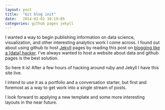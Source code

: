 ```yaml
---
layout: post
title:  "Git blog init"
date:   2014-02-01 10:19:05
categories: github pages jekyll
---
```


I wanted a way to begin publishing information on data science, visualization, and other interesting analytics work I come across. I found out about using github to host <a href="http://www.jekyllrb.com">Jekyll</a> pages by reading this post on <a href="http://lucafoschini.com/2014/01/15/blogging-like-a-data-hacker.html" target="_blank">blogging like a [data] hacker</a>. I've always wanted to host a website about data and github pages is the best solution.

So here it is! After a few hours of hacking around ruby and Jekyll I have this site live. 

I intend to use it as a portfolio and a conversation starter, but first and foremost as a way to get work into a single stream of posts. 

I look forward to applying a new template and some more interesting layouts in the near future. 
